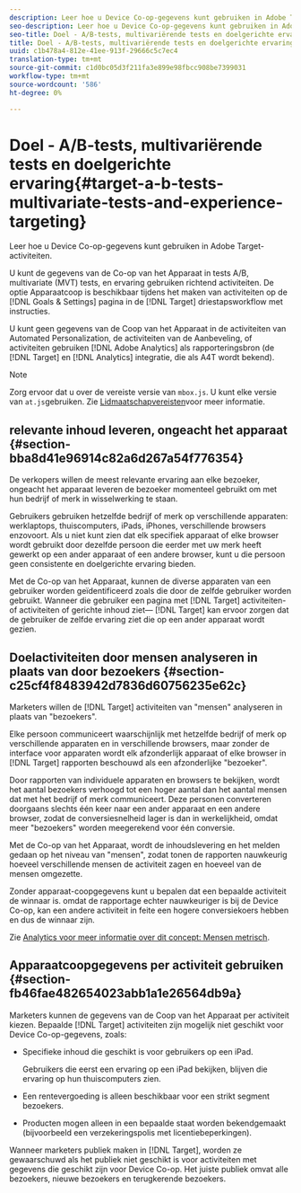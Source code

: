 ```yaml
---
description: Leer hoe u Device Co-op-gegevens kunt gebruiken in Adobe Target-activiteiten.
seo-description: Leer hoe u Device Co-op-gegevens kunt gebruiken in Adobe Target-activiteiten.
seo-title: Doel - A/B-tests, multivariërende tests en doelgerichte ervaring
title: Doel - A/B-tests, multivariërende tests en doelgerichte ervaring
uuid: c1b478a4-812e-41ee-913f-29666c5c7ec4
translation-type: tm+mt
source-git-commit: c1d0bc05d3f211fa3e899e98fbcc908be7399031
workflow-type: tm+mt
source-wordcount: '586'
ht-degree: 0%

---
```



# Doel - A/B-tests, multivariërende tests en doelgerichte ervaring{#target-a-b-tests-multivariate-tests-and-experience-targeting}

Leer hoe u Device Co-op-gegevens kunt gebruiken in Adobe Target-activiteiten.

U kunt de gegevens van de Co-op van het Apparaat in tests A/B, multivariate (MVT) tests, en ervaring gebruiken richtend activiteiten. De optie Apparaatcoop is beschikbaar tijdens het maken van activiteiten op de [!DNL Goals & Settings] pagina in de [!DNL Target] driestapsworkflow met instructies.

U kunt geen gegevens van de Coop van het Apparaat in de activiteiten van Automated Personalization, de activiteiten van de Aanbeveling, of activiteiten gebruiken [!DNL Adobe Analytics] als rapporteringsbron (de [!DNL Target] en [!DNL Analytics] integratie, die als A4T wordt bekend).

>[!NOTE]
>
>Zorg ervoor dat u over de vereiste versie van `mbox.js`. U kunt elke versie van `at.js`gebruiken. Zie [Lidmaatschapvereisten](../about/requirements.md#concept-31d3d165d22546afbedf023d32ad3a43)voor meer informatie.

## relevante inhoud leveren, ongeacht het apparaat {#section-bba8d41e96914c82a6d267a54f776354}

De verkopers willen de meest relevante ervaring aan elke bezoeker, ongeacht het apparaat leveren de bezoeker momenteel gebruikt om met hun bedrijf of merk in wisselwerking te staan.

Gebruikers gebruiken hetzelfde bedrijf of merk op verschillende apparaten: werklaptops, thuiscomputers, iPads, iPhones, verschillende browsers enzovoort. Als u niet kunt zien dat elk specifiek apparaat of elke browser wordt gebruikt door dezelfde persoon die eerder met uw merk heeft gewerkt op een ander apparaat of een andere browser, kunt u die persoon geen consistente en doelgerichte ervaring bieden.

Met de Co-op van het Apparaat, kunnen de diverse apparaten van een gebruiker worden geïdentificeerd zoals die door de zelfde gebruiker worden gebruikt. Wanneer die gebruiker een pagina met [!DNL Target] activiteiten-of activiteiten of gerichte inhoud ziet— [!DNL Target] kan ervoor zorgen dat de gebruiker de zelfde ervaring ziet die op een ander apparaat wordt gezien.

## Doelactiviteiten door mensen analyseren in plaats van door bezoekers {#section-c25cf4f8483942d7836d60756235e62c}

Marketers willen de [!DNL Target] activiteiten van &quot;mensen&quot; analyseren in plaats van &quot;bezoekers&quot;.

Elke persoon communiceert waarschijnlijk met hetzelfde bedrijf of merk op verschillende apparaten en in verschillende browsers, maar zonder de interface voor apparaten wordt elk afzonderlijk apparaat of elke browser in [!DNL Target] rapporten beschouwd als een afzonderlijke &quot;bezoeker&quot;.

Door rapporten van individuele apparaten en browsers te bekijken, wordt het aantal bezoekers verhoogd tot een hoger aantal dan het aantal mensen dat met het bedrijf of merk communiceert. Deze personen converteren doorgaans slechts één keer naar een ander apparaat en een andere browser, zodat de conversiesnelheid lager is dan in werkelijkheid, omdat meer &quot;bezoekers&quot; worden meegerekend voor één conversie.

Met de Co-op van het Apparaat, wordt de inhoudslevering en het melden gedaan op het niveau van &quot;mensen&quot;, zodat tonen de rapporten nauwkeurig hoeveel verschillende mensen de activiteit zagen en hoeveel van de mensen omgezette.

Zonder apparaat-coopgegevens kunt u bepalen dat een bepaalde activiteit de winnaar is. omdat de rapportage echter nauwkeuriger is bij de Device Co-op, kan een andere activiteit in feite een hogere conversiekoers hebben en dus de winnaar zijn.

Zie [Analytics voor meer informatie over dit concept: Mensen metrisch](../other-solutions/people.md#concept-8c57cd3904974e078d7fbf84ac9c2d63).

## Apparaatcoopgegevens per activiteit gebruiken {#section-fb46fae482654023abb1a1e26564db9a}

Marketers kunnen de gegevens van de Coop van het Apparaat per activiteit kiezen. Bepaalde [!DNL Target] activiteiten zijn mogelijk niet geschikt voor Device Co-op-gegevens, zoals:

* Specifieke inhoud die geschikt is voor gebruikers op een iPad.

   Gebruikers die eerst een ervaring op een iPad bekijken, blijven die ervaring op hun thuiscomputers zien.

* Een rentevergoeding is alleen beschikbaar voor een strikt segment bezoekers.
* Producten mogen alleen in een bepaalde staat worden bekendgemaakt (bijvoorbeeld een verzekeringspolis met licentiebeperkingen).

Wanneer marketers publiek maken in [!DNL Target], worden ze gewaarschuwd als het publiek niet geschikt is voor activiteiten met gegevens die geschikt zijn voor Device Co-op. Het juiste publiek omvat alle bezoekers, nieuwe bezoekers en terugkerende bezoekers.
